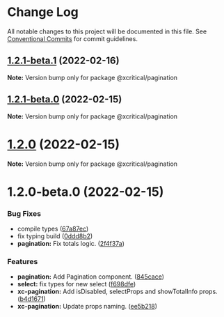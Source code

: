 # Change Log

All notable changes to this project will be documented in this file.
See [Conventional Commits](https://conventionalcommits.org) for commit guidelines.

## [1.2.1-beta.1](https://github.com/xcritical-software/xc-front-kit/compare/@xcritical/pagination@1.2.1-beta.0...@xcritical/pagination@1.2.1-beta.1) (2022-02-16)

**Note:** Version bump only for package @xcritical/pagination





## [1.2.1-beta.0](https://github.com/xcritical-software/xc-front-kit/compare/@xcritical/pagination@1.2.0...@xcritical/pagination@1.2.1-beta.0) (2022-02-15)

**Note:** Version bump only for package @xcritical/pagination





# [1.2.0](https://github.com/xcritical-software/xc-front-kit/compare/@xcritical/pagination@1.2.0-beta.0...@xcritical/pagination@1.2.0) (2022-02-15)

**Note:** Version bump only for package @xcritical/pagination





# 1.2.0-beta.0 (2022-02-15)


### Bug Fixes

* compile types ([67a87ec](https://github.com/xcritical-software/xc-front-kit/commit/67a87ecdec159e9f613a0836ee4189c508ef7f7e))
* fix typing build ([0ddd8b2](https://github.com/xcritical-software/xc-front-kit/commit/0ddd8b21b5e0057619fe1fb9be9fb5d79fd1c2ac))
* **pagination:** Fix totals logic. ([2f4f37a](https://github.com/xcritical-software/xc-front-kit/commit/2f4f37a4896f9699380adfc373b90f564bc443e1))


### Features

* **pagination:** Add Pagination component. ([845cace](https://github.com/xcritical-software/xc-front-kit/commit/845cace6be9ac5a3b567493a6ac465647b27710c))
* **select:** fix types for new select ([f698dfe](https://github.com/xcritical-software/xc-front-kit/commit/f698dfeeda4cb08eb6e2f297d41cbcf70585de20))
* **xc-pagination:** Add isDisabled, selectProps and showTotalInfo props. ([b4d1671](https://github.com/xcritical-software/xc-front-kit/commit/b4d167147d6a6e05c764c337eda6ad9578bb7961))
* **xc-pagination:** Update props naming. ([ee5b218](https://github.com/xcritical-software/xc-front-kit/commit/ee5b218e61494a4d31ab099f38eee4764d1a8950))
